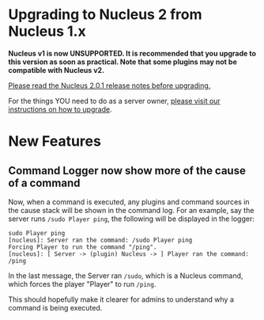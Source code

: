 # Upgrading to Nucleus 2 from Nucleus 1.x

**Nucleus v1 is now UNSUPPORTED. It is recommended that you upgrade to this version as soon as practical. Note that some plugins may not be compatible with Nucleus v2.**

[Please read the Nucleus 2.0.1 release notes before upgrading.](https://ore.spongepowered.org/Nucleus/Nucleus/versions/2.0.1)

For the things YOU need to do as a server owner, [please visit our instructions on how to upgrade](https://v2.nucleuspowered.org/docs/howto/migrate.html).

# New Features

## Command Logger now show more of the cause of a command

Now, when a command is executed, any plugins and command sources in the cause stack will be shown in the command log. For an example, say the 
server runs `/sudo Player ping`, the following will be displayed in the logger:

```
sudo Player ping
[nucleus]: Server ran the command: /sudo Player ping
Forcing Player to run the command "/ping".
[nucleus]: [ Server -> (plugin) Nucleus -> ] Player ran the command: /ping
```

In the last message, the Server ran `/sudo`, which is a Nucleus command, which forces the player "Player" to run `/ping`.

This should hopefully make it clearer for admins to understand why a command is being executed.
